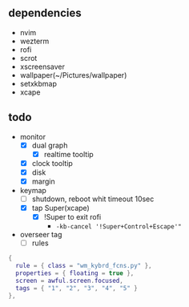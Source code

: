 ## dependencies
- nvim
- wezterm
- rofi
- scrot
- xscreensaver
- wallpaper(~/Pictures/wallpaper)
- setxkbmap
- xcape

## todo
- monitor
    - [x] dual graph
        - [x] realtime tooltip
    - [x] clock tooltip
    - [x] disk
    - [x] margin
- keymap
    - [ ] shutdown, reboot whit timeout 10sec
    - [x] tap Super(xcape)
        - [x] !Super to exit rofi
            - `-kb-cancel '!Super+Control+Escape'"`
- overseer tag
    - [ ] rules

```lua
{
  rule = { class = "wm_kybrd_fcns.py" },
  properties = { floating = true },
  screen = awful.screen.focused,
  tags = { "1", "2", "3", "4", "5" }
},
```
